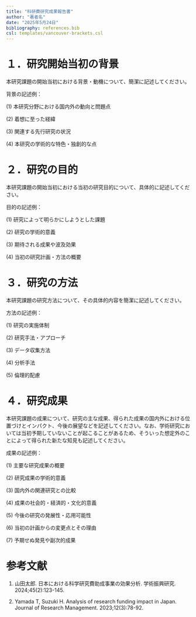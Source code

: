 ```yaml
---
title: "科研費研究成果報告書"
author: "著者名"
date: "2025年5月24日"
bibliography: references.bib
csl: templates/vancouver-brackets.csl
---
```


<!-- 
注意: Pandoc 3.x以降で変換する場合は、必ず --citeproc オプションを指定してください
例: pandoc kakenhi_research_report_template.md --citeproc -o kakenhi_research_report_template.docx

このテンプレートは科研費研究成果報告書の作成用です。
以下の点に注意してください：
- 使用する文字は原則10ポイントの明朝体
- 研究成果内容等ファイルは2～4ページで作成
- 図表等（カラー）を使用しない
- 文章に番号を付して整理する場合は、(1),(2),(3)...の番号を付し、①、②、③...は使用しない
-->

# １．研究開始当初の背景

本研究課題の開始当初における背景・動機について、簡潔に記述してください。

背景の記述例：

(1) 本研究分野における国内外の動向と問題点

(2) 着想に至った経緯

(3) 関連する先行研究の状況

(4) 本研究の学術的な特色・独創的な点

# ２．研究の目的

本研究課題の開始当初における当初の研究目的について、具体的に記述してください。

目的の記述例：

(1) 研究によって明らかにしようとした課題

(2) 研究の学術的意義

(3) 期待される成果や波及効果

(4) 当初の研究計画・方法の概要

# ３．研究の方法

本研究課題の研究方法について、その具体的内容を簡潔に記述してください。

方法の記述例：

(1) 研究の実施体制

(2) 研究手法・アプローチ

(3) データ収集方法

(4) 分析手法

(5) 倫理的配慮

# ４．研究成果

本研究課題の成果について、研究の主な成果、得られた成果の国内外における位置づけとインパクト、今後の展望などを記述してください。なお、学術研究においては当初予期していないことが起こることがあるため、そういった想定外のことによって得られた新たな知見も記述してください。

成果の記述例：

(1) 主要な研究成果の概要

(2) 研究成果の学術的意義

(3) 国内外の関連研究との比較

(4) 成果の社会的・経済的・文化的意義

(5) 今後の研究の発展性・応用可能性

(6) 当初の計画からの変更点とその理由

(7) 予期せぬ発見や副次的成果

# 参考文献

<!-- 
参考文献の記載方法：
科研費研究では、文献の引用形式として一般的に以下のような形式が用いられます。
例：著者名. 論文タイトル. 雑誌名. 出版年;巻(号):ページ.

以下に例を示します：
-->

1. 山田太郎. 日本における科学研究費助成事業の効果分析. 学術振興研究. 2024;45(2):123-145.

2. Yamada T, Suzuki H. Analysis of research funding impact in Japan. Journal of Research Management. 2023;12(3):78-92.
